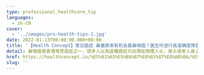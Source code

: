 ```yaml
---
type: professional_healthcare_tip
languages:
  - zh-CN
cover:
  - '../images/pro-health-tips-1.jpg'
date: 2022-01-13T00:00:00.000+08:00
title: '【Health Concept】常见癌症 鼻塞原来有机会是鼻咽癌？医生吁进行高准确度筛查'
detail: 鼻咽癌是香港常見癌症之一，很多人以為這種癌症只出現在吸煙人士、男士或老人身上，但事實上無論有沒有吸煙習慣，男女老幼也有機會患上。
href: https://healthconcept.io/%E5%81%A5%E5%BA%B7%E8%B3%87%E8%A8%8A/%E9%86%AB%E7%94%9F%E7%B1%B2%E9%80%B2%E8%A1%8C%E9%AB%98%E6%BA%96%E7%A2%BA%E5%BA%A6%E9%BC%BB%E5%92%BD%E7%99%8C%E7%AF%A9%E6%9F%A5
slug: ''
---
```

